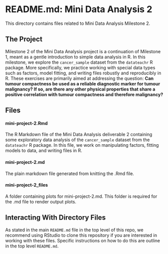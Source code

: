 # README.md: Mini Data Analysis 2
This directory contains files related to Mini Data Analysis Milestone 2.

## The Project
Milestone 2 of the Mini Data Analysis project is a continuation of Milestone 1, meant as a gentle introduction to simple data analysis in R. In this milestone, we explore the `cancer_sample` dataset from the `datateachr` R package. More specifically, we practice working with special data types such as factors, model fitting, and writing files robustly and reproducibly in R. These exercises are primarily aimed at addressing the question: **Can tumour compactness be used as a reliable diagnostic marker for tumour malignancy? If so, are there any other physical properties that share a positive correlation with tumour compactness and therefore malignancy?**

## Files
#### mini-project-2.Rmd
The R Markdown file of the Mini Data Analysis deliverable 2 containing some exploratory data analysis of the `cancer_sample` dataset from the `datateachr` R package. In this file, we work on manipulating factors, fitting models to data, and writing files in R. 

#### mini-project-2.md
The plain markdown file generated from knitting the .Rmd file. 

#### mini-project-2_files
A folder containing plots for mini-project-2.md. This folder is required for the .md file to render output plots. 

## Interacting With Directory Files
As stated in the main `README.md` file in the top level of this repo, we recommend using RStudio to clone this repository if you are interested in working with these files. Specific instructions on how to do this are outline in the top level `README.md`.
